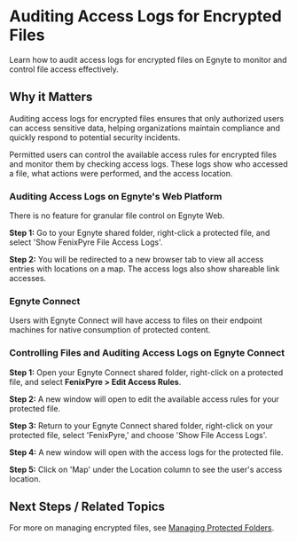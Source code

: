 # Auditing Access Logs for Encrypted Files

Learn how to audit access logs for encrypted files on Egnyte to monitor and control file access effectively.


## Why it Matters
Auditing access logs for encrypted files ensures that only authorized users can access sensitive data, helping organizations maintain compliance and quickly respond to potential security incidents.

Permitted users can control the available access rules for encrypted files and monitor them by checking access logs. These logs show who accessed a file, what actions were performed, and the access location.

### Auditing Access Logs on Egnyte's Web Platform
There is no feature for granular file control on Egnyte Web.

**Step 1:** Go to your Egnyte shared folder, right-click a protected file, and select 'Show FenixPyre File Access Logs'.

<!-- IMG: ./media/access-logs/screenshot1.png | Alt: Right-click menu for showing access logs -->

**Step 2:** You will be redirected to a new browser tab to view all access entries with locations on a map. The access logs also show shareable link accesses.

<!-- IMG: ./media/access-logs/screenshot2.png | Alt: Access logs with map view -->

### Egnyte Connect
Users with Egnyte Connect will have access to files on their endpoint machines for native consumption of protected content.

<!-- IMG: ./media/access-logs/screenshot3.png | Alt: Egnyte Connect file access -->

### Controlling Files and Auditing Access Logs on Egnyte Connect

**Step 1:** Open your Egnyte Connect shared folder, right-click on a protected file, and select **FenixPyre > Edit Access Rules**.

<!-- IMG: ./media/access-logs/screenshot4.png | Alt: Right-click menu for editing access rules -->

**Step 2:** A new window will open to edit the available access rules for your protected file.

<!-- IMG: ./media/access-logs/screenshot5.png | Alt: Window for editing access rules -->

**Step 3:** Return to your Egnyte Connect shared folder, right-click on your protected file, select 'FenixPyre,' and choose 'Show File Access Logs'.

<!-- IMG: ./media/access-logs/screenshot6.png | Alt: Right-click menu for access logs -->

**Step 4:** A new window will open with the access logs for the protected file.

<!-- IMG: ./media/access-logs/screenshot7.png | Alt: Access logs window -->

**Step 5:** Click on 'Map' under the Location column to see the user's access location.

<!-- IMG: ./media/access-logs/screenshot9.png | Alt: Map view of access location -->

## Next Steps / Related Topics
For more on managing encrypted files, see [Managing Protected Folders](/05-user-guide/managing-protected-folders.md).
